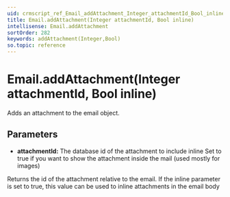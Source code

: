 ```yaml
---
uid: crmscript_ref_Email_addAttachment_Integer_attachmentId_Bool_inline
title: Email.addAttachment(Integer attachmentId, Bool inline)
intellisense: Email.addAttachment
sortOrder: 282
keywords: addAttachment(Integer,Bool)
so.topic: reference
---
```


# Email.addAttachment(Integer attachmentId, Bool inline)

Adds an attachment to the email object.

## Parameters

* **attachmentId:**  The database id of the attachment to include inline Set to true if you want to show the attachment inside the mail (used mostly for images)

Returns the id of the attachment relative to the email. If the inline parameter is set to true, this value can be used to inline attachments in the email body
